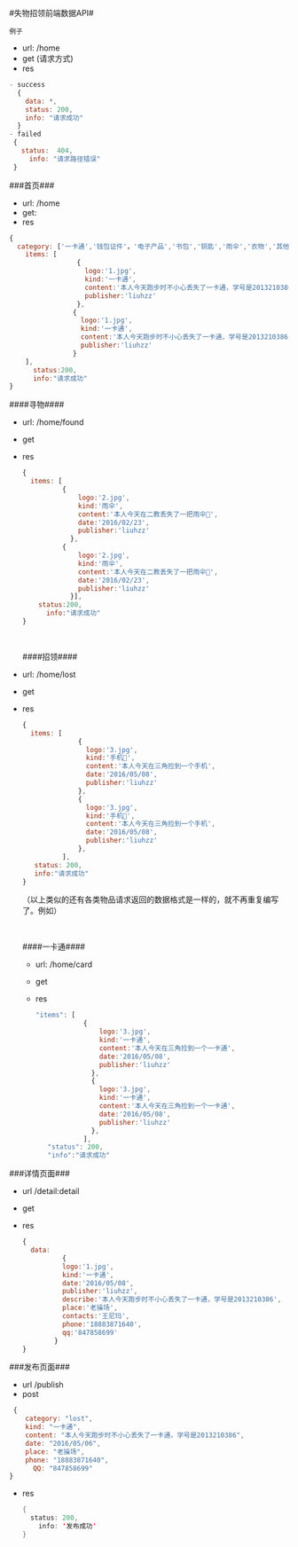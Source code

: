 
#失物招领前端数据API#

```例子```

- url: /home
- get (请求方式)
- res

``` javascript
- success
  {
    data: *,
    status: 200,
    info: "请求成功"  
  }
- failed
 {
   status:  404,
     info: "请求路径错误"
 }
```



###首页###

- url: /home
- get:
- res

``` javascript
{
  category: ['一卡通','钱包证件'，'电子产品','书包','钥匙','雨伞','衣物','其他'],
    items: [
     			 {
                   logo:'1.jpg',
                   kind:'一卡通',
                   content:'本人今天跑步时不小心丢失了一卡通，学号是2013210386'，    					   date:'2016/04/29',
                   publisher:'liuhzz'
                 },
                {
                  logo:'1.jpg',
                  kind:'一卡通',
                  content:'本人今天跑步时不小心丢失了一卡通，学号是2013210386'，				              date:'2016/04/29',
                  publisher:'liuhzz'
                } 
    ],
      status:200,
      info:"请求成功" 
}
```

####寻物####

- url: /home/found

- get

- res

  ``` javascript
  {
    items: [
       		{
                logo:'2.jpg',
                kind:'雨伞',
                content:'本人今天在二教丢失了一把雨伞🌂',
                date:'2016/02/23',
                publisher:'liuhzz'
              },
      		{
                logo:'2.jpg',
                kind:'雨伞',
                content:'本人今天在二教丢失了一把雨伞🌂',
                date:'2016/02/23',
                publisher:'liuhzz'
              }],
      status:200,
        info:"请求成功"
  }
  ```

  ​

  ####招领####

- url: /home/lost

- get

- res

  ``` javascript
  {
    items: [
    			{
                  logo:'3.jpg',
                  kind:'手机📱',
                  content:'本人今天在三角捡到一个手机',
                  date:'2016/05/08',
                  publisher:'liuhzz'
                },
                {
                  logo:'3.jpg',
                  kind:'手机📱',
                  content:'本人今天在三角捡到一个手机',
                  date:'2016/05/08',
                  publisher:'liuhzz'
                },
  			],
     status: 200,
     info:"请求成功"
  }
  ```

  （以上类似的还有各类物品请求返回的数据格式是一样的，就不再重复编写了。例如）

  ​

  ####一卡通####

  - url: /home/card

  - get

  - res

    ``` javascript
    "items": [
      			{
                    logo:'3.jpg',
                    kind:'一卡通',
                    content:'本人今天在三角捡到一个一卡通',
                    date:'2016/05/08',
                    publisher:'liuhzz'
                  },
                  {
                    logo:'3.jpg',
                    kind:'一卡通',
                    content:'本人今天在三角捡到一个一卡通',
                    date:'2016/05/08',
                    publisher:'liuhzz'
                  },
    			],
       "status": 200,
       "info":"请求成功"
    ```



###详情页面###

- url  /detail:detail

- get

- res

  ``` javascript
  { 
    data: 
    		{
            logo:'1.jpg',
            kind:'一卡通',
            date:'2016/05/08',
            publisher:'liuhzz',
            describe:'本人今天跑步时不小心丢失了一卡通，学号是2013210386',
            place:'老操场',
            contacts:'王尼玛',
            phone:'18883871640',
            qq:'847858699'
          }
  }
  ```



###发布页面###

- url /publish
- post

``` javascript
 {
  	category: "lost",
    kind: "一卡通", 
    content: "本人今天跑步时不小心丢失了一卡通，学号是2013210386",
    date: "2016/05/06",
    place: "老操场",
    phone: "18883871640",
      QQ: "847858699"
}
```

- res

  ``` java
  {
    status: 200,
      info: '发布成功'
  }
  ```

  ​

